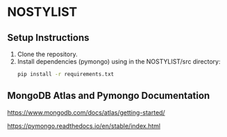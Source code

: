 # NOSTYLIST
## Setup Instructions

1. Clone the repository.
2. Install dependencies (pymongo) using in the NOSTYLIST/src directory:
   ```bash
   pip install -r requirements.txt

## MongoDB Atlas and Pymongo Documentation
https://www.mongodb.com/docs/atlas/getting-started/

https://pymongo.readthedocs.io/en/stable/index.html
